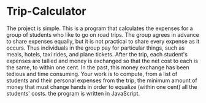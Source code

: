 # Trip-Calculator
The project is simple. This is  a program that calculates the expenses for a group of students who like to go on road trips.
The group agrees in advance to share expenses equally, but it is not practical to share every expense as it occurs. Thus individuals in the group pay for particular things, such as meals, hotels, taxi rides, and plane tickets. After the trip, each student's expenses are tallied and money is exchanged so that the net cost to each is the same, to within one cent. In the past, this money exchange has been tedious and time consuming. Your work  is to compute, from a list of students and their personal expenses from the trip, the minimum amount of money that must change hands in order to equalize (within one cent) all the students' costs.
the program is written in JavaScript. 
